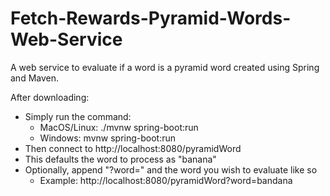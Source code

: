 # Fetch-Rewards-Pyramid-Words-Web-Service
A web service to evaluate if a word is a pyramid word created using Spring and Maven.

After downloading:
- Simply run the command:
  - MacOS/Linux: ./mvnw spring-boot:run 
  - Windows: mvnw spring-boot:run 
- Then connect to http://localhost:8080/pyramidWord
- This defaults the word to process as "banana"
- Optionally, append "?word=" and the word you wish to evaluate like so
  - Example: http://localhost:8080/pyramidWord?word=bandana
